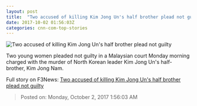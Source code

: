 ```yaml
---
layout: post
title:  "Two accused of killing Kim Jong Un's half brother plead not guilty"
date: 2017-10-02 01:56:03Z
categories: cnn-com-top-stories
---
```


![Two accused of killing Kim Jong Un's half brother plead not guilty](http://i2.cdn.cnn.com/cnnnext/dam/assets/170727100623-kim-jong-nam-suspects-split-super-tease.jpg)

Two young women pleaded not guilty in a Malaysian court Monday morning charged with the murder of North Korean leader Kim Jong Un's half-brother, Kim Jong Nam.


Full story on F3News: [Two accused of killing Kim Jong Un's half brother plead not guilty](http://www.f3nws.com/n/BZnTc)

> Posted on: Monday, October 2, 2017 1:56:03 AM
